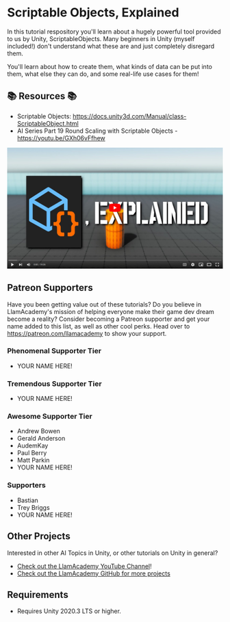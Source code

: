 ﻿# Scriptable Objects, Explained

In this tutorial respository you'll learn about a hugely powerful tool provided to us by Unity, ScriptableObjects. Many beginners in Unity (myself included!) don't understand what these are and just completely disregard them.

You'll learn about how to create them, what kinds of data can be put into them, what else they can do, and some real-life use cases for them!

## 📚 Resources 📚
* Scriptable Objects: https://docs.unity3d.com/Manual/class-ScriptableObject.html
* AI Series Part 19 Round Scaling with Scriptable Objects - https://youtu.be/GXh06vFfhew

[![Youtube Tutorial](./Video%20Screenshot.png)](https://youtu.be/dIAAi54Ty58)

## Patreon Supporters
Have you been getting value out of these tutorials? Do you believe in LlamAcademy's mission of helping everyone make their game dev dream become a reality? Consider becoming a Patreon supporter and get your name added to this list, as well as other cool perks.
Head over to https://patreon.com/llamacademy to show your support.

### Phenomenal Supporter Tier
* YOUR NAME HERE!

### Tremendous Supporter Tier
* YOUR NAME HERE!

### Awesome Supporter Tier
* Andrew Bowen
* Gerald Anderson
* AudemKay
* Paul Berry
* Matt Parkin
* YOUR NAME HERE!

### Supporters
* Bastian
* Trey Briggs
* YOUR NAME HERE!

## Other Projects
Interested in other AI Topics in Unity, or other tutorials on Unity in general? 

* [Check out the LlamAcademy YouTube Channel](https://youtube.com/c/LlamAcademy)!
* [Check out the LlamAcademy GitHub for more projects](https://github.com/llamacademy)

## Requirements
* Requires Unity 2020.3 LTS or higher. 